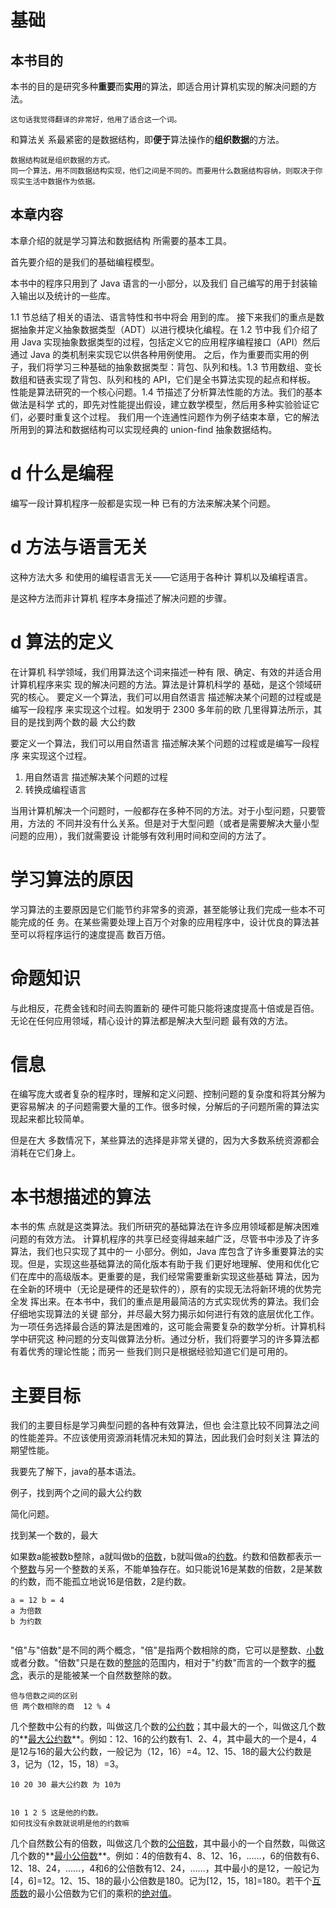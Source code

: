 # 基础

## 本书目的

本书的目的是研究多种**重要**而**实用**的算法，即适合用计算机实现的解决问题的方法。

```
这句话我觉得翻译的非常好，他用了适合这一个词。
```



和算法关 系最紧密的是数据结构，即**便于**算法操作的**组织数据**的方法。

```
数据结构就是组织数据的方式。
同一个算法，用不同数据结构实现，他们之间是不同的。而要用什么数据结构容纳，则取决于你现实生活中数据作为依据。
```



## 本章内容

本章介绍的就是学习算法和数据结构 所需要的基本工具。

 首先要介绍的是我们的基础编程模型。

本书中的程序只用到了 Java 语言的一小部分，以及我们 自己编写的用于封装输入输出以及统计的一些库。



1.1 节总结了相关的语法、语言特性和书中将会 用到的库。 接下来我们的重点是数据抽象并定义抽象数据类型（ADT）以进行模块化编程。在 1.2 节中我 们介绍了用 Java 实现抽象数据类型的过程，包括定义它的应用程序编程接口（API）然后通过 Java 的类机制来实现它以供各种用例使用。 之后，作为重要而实用的例子，我们将学习三种基础的抽象数据类型：背包、队列和栈。1.3 节用数组、变长数组和链表实现了背包、队列和栈的 API，它们是全书算法实现的起点和样板。 性能是算法研究的一个核心问题。1.4 节描述了分析算法性能的方法。我们的基本做法是科学 式的，即先对性能提出假设，建立数学模型，然后用多种实验验证它们，必要时重复这个过程。 我们用一个连通性问题作为例子结束本章，它的解法所用到的算法和数据结构可以实现经典的 union-find 抽象数据结构。





# d 什么是编程

编写一段计算机程序一般都是实现一种 已有的方法来解决某个问题。

# d 方法与语言无关

这种方法大多 和使用的编程语言无关——它适用于各种计 算机以及编程语言。



是这种方法而非计算机 程序本身描述了解决问题的步骤。

# d 算法的定义

在计算机 科学领域，我们用算法这个词来描述一种有 限、确定、有效的并适合用计算机程序来实 现的解决问题的方法。算法是计算机科学的 基础，是这个领域研究的核心。 要定义一个算法，我们可以用自然语言 描述解决某个问题的过程或是编写一段程序 来实现这个过程。如发明于 2300 多年前的欧 几里得算法所示，其目的是找到两个数的最 大公约数







要定义一个算法，我们可以用自然语言 描述解决某个问题的过程或是编写一段程序 来实现这个过程。

1. 用自然语言 描述解决某个问题的过程
2. 转换成编程语言









当用计算机解决一个问题时，一般都存在多种不同的方法。对于小型问题，只要管用，方法的 不同并没有什么关系。但是对于大型问题（或者是需要解决大量小型问题的应用），我们就需要设 计能够有效利用时间和空间的方法了。 

# 学习算法的原因

学习算法的主要原因是它们能节约非常多的资源，甚至能够让我们完成一些本不可能完成的任 务。在某些需要处理上百万个对象的应用程序中，设计优良的算法甚至可以将程序运行的速度提高 数百万倍。

# 命题知识

与此相反，花费金钱和时间去购置新的 硬件可能只能将速度提高十倍或是百倍。无论在任何应用领域，精心设计的算法都是解决大型问题 最有效的方法。

# 信息

 在编写庞大或者复杂的程序时，理解和定义问题、控制问题的复杂度和将其分解为更容易解决 的子问题需要大量的工作。很多时候，分解后的子问题所需的算法实现起来都比较简单。



但是在大 多数情况下，某些算法的选择是非常关键的，因为大多数系统资源都会消耗在它们身上。

# 本书想描述的算法

本书的焦 点就是这类算法。我们所研究的基础算法在许多应用领域都是解决困难问题的有效方法。 计算机程序的共享已经变得越来越广泛，尽管书中涉及了许多算法，我们也只实现了其中的一 小部分。例如，Java 库包含了许多重要算法的实现。但是，实现这些基础算法的简化版本有助于我 们更好地理解、使用和优化它们在库中的高级版本。更重要的是，我们经常需要重新实现这些基础 算法，因为在全新的环境中（无论是硬件的还是软件的），原有的实现无法将新环境的优势完全发 挥出来。在本书中，我们的重点是用最简洁的方式实现优秀的算法。我们会仔细地实现算法的关键 部分，并尽最大努力揭示如何进行有效的底层优化工作。 为一项任务选择最合适的算法是困难的，这可能会需要复杂的数学分析。计算机科学中研究这 种问题的分支叫做算法分析。通过分析，我们将要学习的许多算法都有着优秀的理论性能；而另一 些我们则只是根据经验知道它们是可用的。

# 主要目标

我们的主要目标是学习典型问题的各种有效算法，但也 会注意比较不同算法之间的性能差异。不应该使用资源消耗情况未知的算法，因此我们会时刻关注 算法的期望性能。















我要先了解下，java的基本语法。























例子，找到两个之间的最大公约数

简化问题。

找到某一个数的，最大

如果数a能被数b整除，a就叫做b的[倍数](https://baike.baidu.com/item/倍数)，b就叫做a的[约数](https://baike.baidu.com/item/约数)。约数和倍数都表示一个[整数](https://baike.baidu.com/item/整数)与另一个整数的关系，不能单独存在。如只能说16是某数的倍数，2是某数的约数，而不能孤立地说16是倍数，2是约数。

```
a = 12 b = 4
a 为倍数
b 为约数


```



"倍"与"倍数"是不同的两个概念，"倍"是指两个数相除的商，它可以是整数、[小数](https://baike.baidu.com/item/小数)或者分数。"倍数"只是在数的[整除](https://baike.baidu.com/item/整除)的范围内，相对于"约数"而言的一个数字的[概念](https://baike.baidu.com/item/概念)，表示的是能被某一个自然数整除的数。

```
倍与倍数之间的区别
倍 两个数相除的商  12 % 4  
```



几个整数中公有的约数，叫做这几个数的[公约数](https://baike.baidu.com/item/公约数)；其中最大的一个，叫做这几个数的**[最大公约数](https://baike.baidu.com/item/最大公约数)**。例如：12、16的公约数有1、2、4，其中最大的一个是4，4是12与16的最大公约数，一般记为（12，16）=4。12、15、18的最大公约数是3，记为（12，15，18）=3。

```
10 20 30 最大公约数 为 10为


10 1 2 5 这是他的约数。
如何找没有余数就说明是他的约数嘛
```



几个自然数公有的倍数，叫做这几个数的[公倍数](https://baike.baidu.com/item/公倍数)，其中最小的一个自然数，叫做这几个数的**[最小公倍数](https://baike.baidu.com/item/最小公倍数)**。例如：4的倍数有4、8、12、16，……，6的倍数有6、12、18、24，……，4和6的公倍数有12、24，……，其中最小的是12，一般记为[4，6]=12。12、15、18的最小公倍数是180。记为[12，15，18]=180。若干个[互质数](https://baike.baidu.com/item/互质数)的最小公倍数为它们的乘积的[绝对值](https://baike.baidu.com/item/绝对值)。

